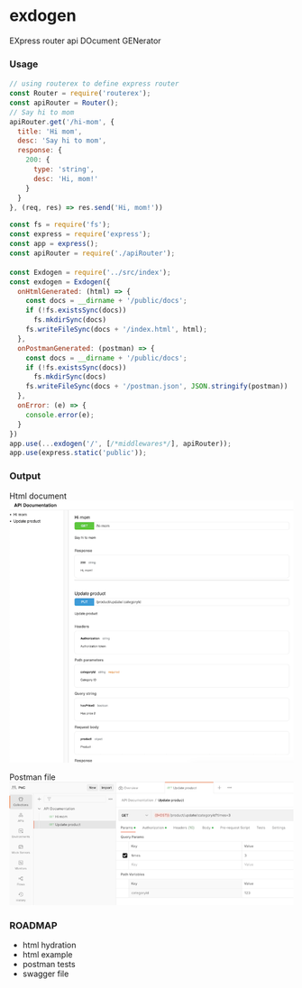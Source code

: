 # exdogen
EXpress router api DOcument GENerator

### Usage

```js
// using routerex to define express router
const Router = require('routerex');
const apiRouter = Router();
// Say hi to mom
apiRouter.get('/hi-mom', {
  title: 'Hi mom',
  desc: 'Say hi to mom',
  response: {
    200: {
      type: 'string',
      desc: 'Hi, mom!'
    }
  }
}, (req, res) => res.send('Hi, mom!'))
```

```js
const fs = require('fs');
const express = require('express');
const app = express();
const apiRouter = require('./apiRouter');

const Exdogen = require('../src/index');
const exdogen = Exdogen({
  onHtmlGenerated: (html) => {
    const docs = __dirname + '/public/docs';
    if (!fs.existsSync(docs))
      fs.mkdirSync(docs)
    fs.writeFileSync(docs + '/index.html', html);
  },
  onPostmanGenerated: (postman) => {
    const docs = __dirname + '/public/docs';
    if (!fs.existsSync(docs))
      fs.mkdirSync(docs)
    fs.writeFileSync(docs + '/postman.json', JSON.stringify(postman))
  },
  onError: (e) => {
    console.error(e);
  }
})
app.use(...exdogen('/', [/*middlewares*/], apiRouter));
app.use(express.static('public'));
```

### Output

Html document
![html-doc.png](docs%2Fimages%2Fhtml-doc.png)

Postman file
![postman-file.png](docs%2Fimages%2Fpostman-file.png)


### ROADMAP
- html hydration
- html example
- postman tests
- swagger file
